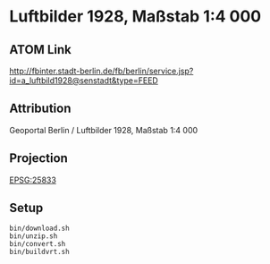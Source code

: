 Luftbilder 1928, Maßstab 1:4 000
================================

ATOM Link
---------

http://fbinter.stadt-berlin.de/fb/berlin/service.jsp?id=a_luftbild1928@senstadt&type=FEED

Attribution
-----------

Geoportal Berlin / Luftbilder 1928, Maßstab 1:4 000

Projection
----------

[EPSG:25833](http://spatialreference.org/ref/epsg/25833/)

Setup
-----

```
bin/download.sh
bin/unzip.sh
bin/convert.sh
bin/buildvrt.sh
```
